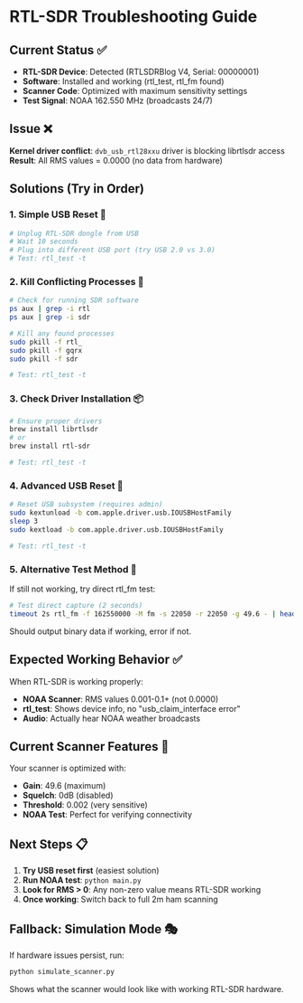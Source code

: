 # RTL-SDR Troubleshooting Guide

## Current Status ✅
- **RTL-SDR Device**: Detected (RTLSDRBlog V4, Serial: 00000001)
- **Software**: Installed and working (rtl_test, rtl_fm found)
- **Scanner Code**: Optimized with maximum sensitivity settings
- **Test Signal**: NOAA 162.550 MHz (broadcasts 24/7)

## Issue ❌
**Kernel driver conflict**: `dvb_usb_rtl28xxu` driver is blocking librtlsdr access
**Result**: All RMS values = 0.0000 (no data from hardware)

## Solutions (Try in Order)

### 1. Simple USB Reset 🔌
```bash
# Unplug RTL-SDR dongle from USB
# Wait 10 seconds
# Plug into different USB port (try USB 2.0 vs 3.0)
# Test: rtl_test -t
```

### 2. Kill Conflicting Processes 🔄
```bash
# Check for running SDR software
ps aux | grep -i rtl
ps aux | grep -i sdr

# Kill any found processes
sudo pkill -f rtl_
sudo pkill -f gqrx
sudo pkill -f sdr

# Test: rtl_test -t
```

### 3. Check Driver Installation 📦
```bash
# Ensure proper drivers
brew install librtlsdr
# or
brew install rtl-sdr

# Test: rtl_test -t
```

### 4. Advanced USB Reset 🔧
```bash
# Reset USB subsystem (requires admin)
sudo kextunload -b com.apple.driver.usb.IOUSBHostFamily
sleep 3
sudo kextload -b com.apple.driver.usb.IOUSBHostFamily

# Test: rtl_test -t
```

### 5. Alternative Test Method 🧪
If still not working, try direct rtl_fm test:
```bash
# Test direct capture (2 seconds)
timeout 2s rtl_fm -f 162550000 -M fm -s 22050 -r 22050 -g 49.6 - | head -c 1000
```

Should output binary data if working, error if not.

## Expected Working Behavior ✅

When RTL-SDR is working properly:
- **NOAA Scanner**: RMS values 0.001-0.1+ (not 0.0000)
- **rtl_test**: Shows device info, no "usb_claim_interface error"
- **Audio**: Actually hear NOAA weather broadcasts

## Current Scanner Features 🎯

Your scanner is optimized with:
- **Gain**: 49.6 (maximum)
- **Squelch**: 0dB (disabled)  
- **Threshold**: 0.002 (very sensitive)
- **NOAA Test**: Perfect for verifying connectivity

## Next Steps 📋

1. **Try USB reset first** (easiest solution)
2. **Run NOAA test**: `python main.py`
3. **Look for RMS > 0**: Any non-zero value means RTL-SDR working
4. **Once working**: Switch back to full 2m ham scanning

## Fallback: Simulation Mode 🎭

If hardware issues persist, run:
```bash
python simulate_scanner.py
```
Shows what the scanner would look like with working RTL-SDR hardware.
